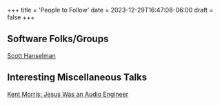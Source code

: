 +++
title = 'People to Follow'
date = 2023-12-29T16:47:08-06:00
draft = false
+++

## Software Folks/Groups
[Scott Hanselman](https://hanselman.com)

## Interesting Miscellaneous Talks
[Kent Morris: Jesus Was an Audio Engineer](https://churchfront.com/2023/12/28/the-little-known-science-behind-worship-tech-kent-morris-at-churchfront-conference/)